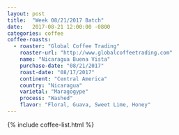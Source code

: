 ```yaml
---
layout: post
title:  "Week 08/21/2017 Batch"
date:   2017-08-21 12:00:00 -0800
categories: coffee
coffee-roasts:
  - roaster: "Global Coffee Trading"
    roaster-url: "http://www.globalcoffeetrading.com"
    name: "Nicaragua Buena Vista"
    purchase-date: "08/21/2017"
    roast-date: "08/17/2017"
    continent: "Central America"
    country: "Nicaragua"
    varietal: "Maragogype"
    process: "Washed"
    flavor: "Floral, Guava, Sweet Lime, Honey"
---
```


{% include coffee-list.html %}

